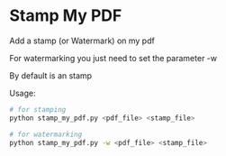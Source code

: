 # Stamp My PDF
Add a stamp (or Watermark) on my pdf

For watermarking you just need to set the parameter -w  

By default is an stamp

Usage:

``` bash
# for stamping
python stamp_my_pdf.py <pdf_file> <stamp_file>

# for watermarking
python stamp_my_pdf.py -w <pdf_file> <stamp_file>
```
